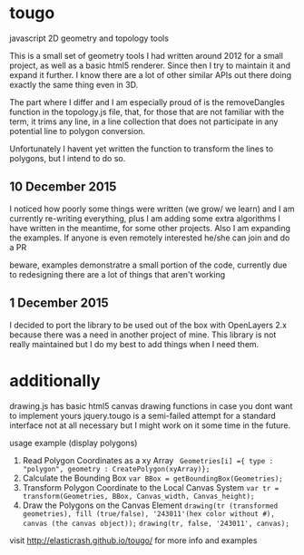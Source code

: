 tougo
=====

javascript 2D geometry and topology tools

This is a small set of geometry tools I had written around 2012 for a small project, as well as a basic html5
renderer. Since then I try to maintain it and expand it further. I know there are a lot of other similar APIs out there doing exactly the same thing even in 3D.

The part where I differ and I am especially proud of is the removeDangles function in the topology.js file, that, for those that are not familiar with the term, it trims any line, in a line collection that does not participate in any potential line to polygon conversion.

Unfortunately I havent yet written the function to transform the lines to polygons, but I intend to do so.

## 10 December 2015

I noticed how poorly some things were written (we grow/ we learn) and I am currently re-writing everything, plus I am adding some extra algorithms I have written in the meantime, for some other projects. Also I am expanding the examples. If anyone is even remotely interested he/she can join and do a PR

beware, examples demonstratre a small portion of the code, currently due to redesigning there are a lot of things that aren't working 

## 1 December 2015

I decided to port the library to be used out of the box with OpenLayers 2.x because there was a need in another project of mine. This library is not really maintained but I do my best to add things when I need them.


additionally
=====
drawing.js has basic html5 canvas drawing functions in case you dont want to implement yours
jquery.tougo is a semi-failed attempt for a standard interface not at all necessary but I might work on it some time in the future.


usage example (display polygons)

1. Read Polygon Coordinates as a xy Array
``` Geometries[i] ={ type : "polygon", geometry : CreatePolygon(xyArray)};```
2. Calculate the Bounding Box
```var BBox = getBoundingBox(Geometries);```
3. Transform Polygon Coordinate to the Local Canvas System
```var tr = transform(Geometries, BBox, Canvas_width, Canvas_height);```
4. Draw the Polygons on the Canvas Element
```drawing(tr (transformed geometries), fill (true/false), '243011'(hex color without #), canvas (the canvas object));```
```drawing(tr, false, '243011', canvas);```

visit http://elasticrash.github.io/tougo/ for more info and examples
